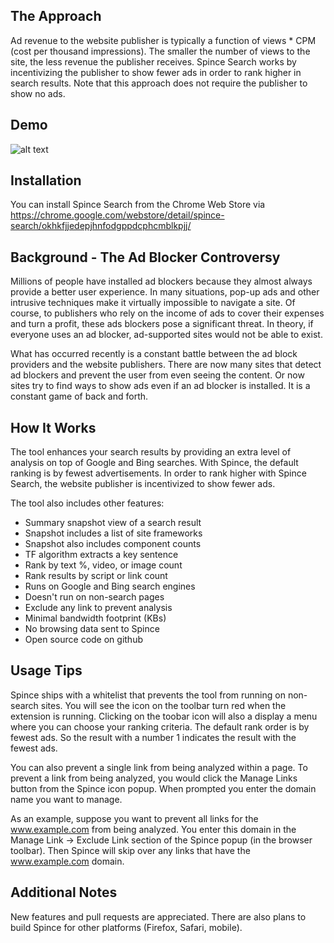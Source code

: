 ## The Approach

Ad revenue to the website publisher is typically a function of views * CPM (cost per thousand impressions). The smaller the number of views to the site, the less revenue the publisher receives. Spince Search works by incentivizing the publisher to show fewer ads in order to rank higher in search results. Note that this approach does not require the publisher to show no ads.

## Demo

![alt text](https://github.com/rhaker/tab-auto-close/tree/master/chrome/img/icon.png "Notifications")

## Installation

You can install Spince Search from the Chrome Web Store via <https://chrome.google.com/webstore/detail/spince-search/okhkfjjedepjhnfodgppdcphcmblkpjj/>

## Background - The Ad Blocker Controversy

Millions of people have installed ad blockers because they almost always provide a better user experience. In many situations, pop-up ads and other intrusive techniques make it virtually impossible to navigate a site. Of course, to publishers who rely on the income of ads to cover their expenses and turn a profit, these ads blockers pose a significant threat. In theory, if everyone uses an ad blocker, ad-supported sites would not be able to exist.

What has occurred recently is a constant battle between the ad block providers and the website publishers. There are now many sites that detect ad blockers and prevent the user from even seeing the content. Or now sites try to find ways to show ads even if an ad blocker is installed. It is a constant game of back and forth. 

## How It Works

The tool enhances your search results by providing an extra level of analysis on top of Google and Bing searches. With Spince, the default ranking is by fewest advertisements. In order to rank higher with Spince Search, the website publisher is incentivized to show fewer ads.


The tool also includes other features:
<ul>
<li>Summary snapshot view of a search result</li>
<li>Snapshot includes a list of site frameworks</li>
<li>Snapshot also includes component counts</li>
<li>TF algorithm extracts a key sentence</li>
<li>Rank by text %, video, or image count</li>
<li>Rank results by script or link count</li>
<li>Runs on Google and Bing search engines</li>										
<li>Doesn't run on non-search pages</li>										
<li>Exclude any link to prevent analysis</li>                    					
<li>Minimal bandwidth footprint (KBs)</li>								
<li>No browsing data sent to Spince</li>
<li>Open source code on github</li>
</ul>

## Usage Tips

Spince ships with a whitelist that prevents the tool from running on non-search sites. You will see the icon on the toolbar turn red when the extension is running. Clicking on the toobar icon will also a display a menu where you can choose your ranking criteria. The default rank order is by fewest ads. So the result with a number 1 indicates the result with the fewest ads.

You can also prevent a single link from being analyzed within a page. To prevent a link from being analyzed, you would click the Manage Links button from the Spince icon popup. When prompted you enter the domain name you want to manage.

As an example, suppose you want to prevent all links for the www.example.com from being analyzed. You enter this domain in the Manage Link -> Exclude Link section of the Spince popup (in the browser toolbar). Then Spince will skip over any links that have the www.example.com domain.

## Additional Notes

New features and pull requests are appreciated. There are also plans to build Spince for other platforms (Firefox, Safari, mobile).
